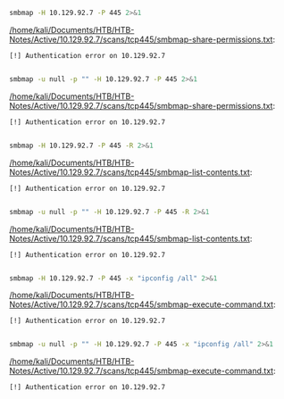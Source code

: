 ```bash
smbmap -H 10.129.92.7 -P 445 2>&1
```

[/home/kali/Documents/HTB/HTB-Notes/Active/10.129.92.7/scans/tcp445/smbmap-share-permissions.txt](file:///home/kali/Documents/HTB/HTB-Notes/Active/10.129.92.7/scans/tcp445/smbmap-share-permissions.txt):

```
[!] Authentication error on 10.129.92.7


```
```bash
smbmap -u null -p "" -H 10.129.92.7 -P 445 2>&1
```

[/home/kali/Documents/HTB/HTB-Notes/Active/10.129.92.7/scans/tcp445/smbmap-share-permissions.txt](file:///home/kali/Documents/HTB/HTB-Notes/Active/10.129.92.7/scans/tcp445/smbmap-share-permissions.txt):

```
[!] Authentication error on 10.129.92.7


```
```bash
smbmap -H 10.129.92.7 -P 445 -R 2>&1
```

[/home/kali/Documents/HTB/HTB-Notes/Active/10.129.92.7/scans/tcp445/smbmap-list-contents.txt](file:///home/kali/Documents/HTB/HTB-Notes/Active/10.129.92.7/scans/tcp445/smbmap-list-contents.txt):

```
[!] Authentication error on 10.129.92.7


```
```bash
smbmap -u null -p "" -H 10.129.92.7 -P 445 -R 2>&1
```

[/home/kali/Documents/HTB/HTB-Notes/Active/10.129.92.7/scans/tcp445/smbmap-list-contents.txt](file:///home/kali/Documents/HTB/HTB-Notes/Active/10.129.92.7/scans/tcp445/smbmap-list-contents.txt):

```
[!] Authentication error on 10.129.92.7


```
```bash
smbmap -H 10.129.92.7 -P 445 -x "ipconfig /all" 2>&1
```

[/home/kali/Documents/HTB/HTB-Notes/Active/10.129.92.7/scans/tcp445/smbmap-execute-command.txt](file:///home/kali/Documents/HTB/HTB-Notes/Active/10.129.92.7/scans/tcp445/smbmap-execute-command.txt):

```
[!] Authentication error on 10.129.92.7


```
```bash
smbmap -u null -p "" -H 10.129.92.7 -P 445 -x "ipconfig /all" 2>&1
```

[/home/kali/Documents/HTB/HTB-Notes/Active/10.129.92.7/scans/tcp445/smbmap-execute-command.txt](file:///home/kali/Documents/HTB/HTB-Notes/Active/10.129.92.7/scans/tcp445/smbmap-execute-command.txt):

```
[!] Authentication error on 10.129.92.7


```
